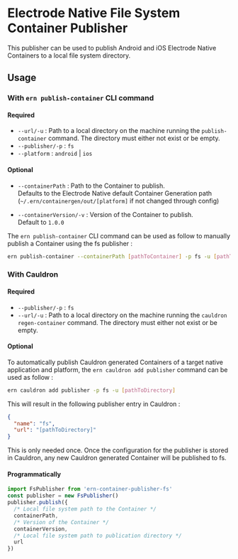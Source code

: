 # Electrode Native File System Container Publisher

This publisher can be used to publish Android and iOS Electrode Native Containers to a local file system directory.

## Usage

### With `ern publish-container` CLI command

#### Required

- `--url/-u` : Path to a local directory on the machine running the `publish-container` command. The directory must either not exist or be empty.
- `--publisher/-p` : `fs`
- `--platform` : `android` | `ios`

#### Optional

- `--containerPath` : Path to the Container to publish.\
Defaults to the Electrode Native default Container Generation path (`~/.ern/containergen/out/[platform]` if not changed through config)

- `--containerVersion/-v` : Version of the Container to publish.\
Default to `1.0.0`

 The `ern publish-container` CLI command can be used as follow to manually publish a Container using the fs publisher :

```sh
ern publish-container --containerPath [pathToContainer] -p fs -u [pathToDirectory] -v [containerVersion] ---platform [android|ios]
```

### With Cauldron

#### Required

- `--publisher/-p` : `fs`
- `--url/-u` : Path to a local directory on the machine running the `cauldron regen-container` command. The directory must either not exist or be empty.

#### Optional

To automatically publish Cauldron generated Containers of a target native application and platform, the `ern cauldron add publisher` command can be used as follow :

```sh
ern cauldron add publisher -p fs -u [pathToDirectory]
```

This will result in the following publisher entry in Cauldron :

```json
{
  "name": "fs",
  "url": "[pathToDirectory]"
}
```

This is only needed once. Once the configuration for the publisher is stored in Cauldron, any new Cauldron generated Container will be published to fs.

#### Programmatically

```js
import FsPublisher from 'ern-container-publisher-fs'
const publisher = new FsPublisher()
publisher.publish({
  /* Local file system path to the Container */
  containerPath,
  /* Version of the Container */
  containerVersion,
  /* Local file system path to publication directory */
  url
})
```
